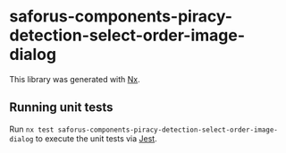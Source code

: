 # saforus-components-piracy-detection-select-order-image-dialog

This library was generated with [Nx](https://nx.dev).

## Running unit tests

Run `nx test saforus-components-piracy-detection-select-order-image-dialog` to execute the unit tests via [Jest](https://jestjs.io).
